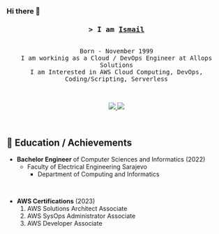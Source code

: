 ### Hi there 👋


<h3 align="center">
        <samp>&gt; I am
                <b><a target="_blank" href="https://www.linkedin.com/in/ismail-i%C4%8Danovi%C4%87-972b44122">Ismail </a></b>
        </samp>
</h3>


<p align="center"> 
  <samp>
    <a href="https://www.google.com/search?q=Saif+Al+Siam"></a>
    <br>
    Born - November 1999
    <br>
    I am workinig as a Cloud / DevOps Engineer at Allops Solutions </br>
     I am Interested in AWS Cloud Computing, DevOps, Coding/Scripting, Serverless  
    <br>
    <br>
    <br>
  </samp>
</p>

<p align="center">

 <a href="https://www.linkedin.com/in/ismail-i%C4%8Danovi%C4%87-972b44122" target="_blank">
 <img src="https://skillicons.dev/icons?i=linkedin" /> </a>
  <a href="https://www.credly.com/users/ismail-icanovic.790a4a29/badges" target="_blank">
 <img src="https://skillicons.dev/icons?i=aws" /> </a>
  
 
</p>
<br />
<h2>🌱 Education / Achievements </h2>

- __Bachelor Engineer__ of Computer Sciences and Informatics (2022)
    - Faculty of Electrical Engineering Sarajevo
        - Department of Computing and Informatics 
<br />

- **AWS Certifications** (2023)
    1. AWS Solutions Architect Associate  
    2. AWS SysOps Administrator Associate
    3. AWS Developer Associate

<div data-iframe-width="150" data-iframe-height="270" data-share-badge-id="0a018799-ba47-4105-bb68-b3984e987811" data-share-badge-host="https://www.credly.com"></div><script type="text/javascript" async src="//cdn.credly.com/assets/utilities/embed.js"></script>

